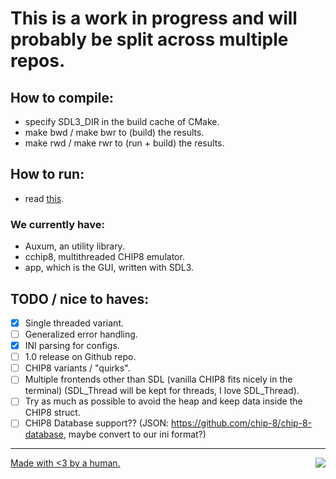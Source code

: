 # This is a work in progress and will probably be split across multiple repos.

## How to compile:
- specify SDL3_DIR in the build cache of CMake.
- make bwd / make bwr to (build) the results.
- make rwd / make rwr to (run + build) the results.

## How to run:
- read [this](./roms/README.md).

### We currently have:
- Auxum, an utility library.
- cchip8, multithreaded CHIP8 emulator.
- app, which is the GUI, written with SDL3.

## TODO / nice to haves:
- [x] Single threaded variant.
- [ ] Generalized error handling.
- [x] INI parsing for configs.
- [ ] 1.0 release on Github repo.
- [ ] CHIP8 variants / "quirks".
- [ ] Multiple frontends other than SDL (vanilla CHIP8 fits nicely in the terminal) (SDL_Thread will be kept for threads, I love SDL_Thread).
- [ ] Try as much as possible to avoid the heap and keep data inside the CHIP8 struct.
- [ ] CHIP8 Database support?? (JSON: https://github.com/chip-8/chip-8-database, maybe convert to our ini format?)

---

<a href="https://brainmade.org/">
    Made with <3 by a human.
    <img src="https://brainmade.org/88x31-light.png" align="right">
</a>